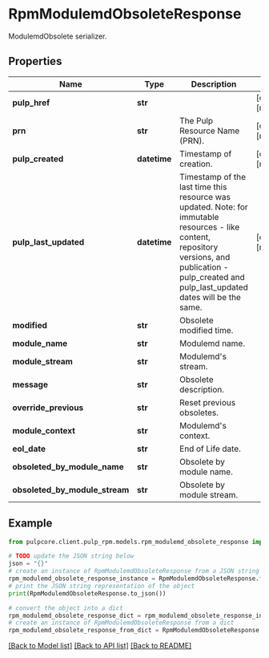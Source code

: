 # RpmModulemdObsoleteResponse

ModulemdObsolete serializer.

## Properties

Name | Type | Description | Notes
------------ | ------------- | ------------- | -------------
**pulp_href** | **str** |  | [optional] [readonly] 
**prn** | **str** | The Pulp Resource Name (PRN). | [optional] [readonly] 
**pulp_created** | **datetime** | Timestamp of creation. | [optional] [readonly] 
**pulp_last_updated** | **datetime** | Timestamp of the last time this resource was updated. Note: for immutable resources - like content, repository versions, and publication - pulp_created and pulp_last_updated dates will be the same. | [optional] [readonly] 
**modified** | **str** | Obsolete modified time. | 
**module_name** | **str** | Modulemd name. | 
**module_stream** | **str** | Modulemd&#39;s stream. | 
**message** | **str** | Obsolete description. | 
**override_previous** | **str** | Reset previous obsoletes. | 
**module_context** | **str** | Modulemd&#39;s context. | 
**eol_date** | **str** | End of Life date. | 
**obsoleted_by_module_name** | **str** | Obsolete by module name. | 
**obsoleted_by_module_stream** | **str** | Obsolete by module stream. | 

## Example

```python
from pulpcore.client.pulp_rpm.models.rpm_modulemd_obsolete_response import RpmModulemdObsoleteResponse

# TODO update the JSON string below
json = "{}"
# create an instance of RpmModulemdObsoleteResponse from a JSON string
rpm_modulemd_obsolete_response_instance = RpmModulemdObsoleteResponse.from_json(json)
# print the JSON string representation of the object
print(RpmModulemdObsoleteResponse.to_json())

# convert the object into a dict
rpm_modulemd_obsolete_response_dict = rpm_modulemd_obsolete_response_instance.to_dict()
# create an instance of RpmModulemdObsoleteResponse from a dict
rpm_modulemd_obsolete_response_from_dict = RpmModulemdObsoleteResponse.from_dict(rpm_modulemd_obsolete_response_dict)
```
[[Back to Model list]](../README.md#documentation-for-models) [[Back to API list]](../README.md#documentation-for-api-endpoints) [[Back to README]](../README.md)


